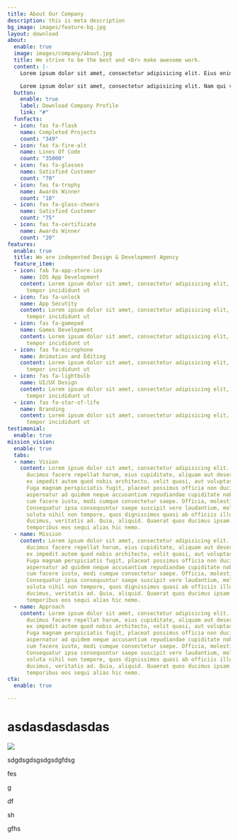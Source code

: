 ```yaml
---
title: About Our Company
description: this is meta description
bg_image: images/feature-bg.jpg
layout: download
about:
  enable: true
  image: images/company/about.jpg
  title: We strive to be the best and <br> make awesome work.
  content: |-
    Lorem ipsum dolor sit amet, consectetur adipisicing elit. Eius enim, accusantium repellat ex autem numquam iure officiis facere vitae itaque.

    Lorem ipsum dolor sit amet, consectetur adipisicing elit. Nam qui vel cupiditate exercitationem, ea fuga est velit nulla culpa modi quis iste tempora non, suscipit repellendus labore voluptatem dicta amet? Lorem ipsum dolor sit amet, consectetur adipisicing elit. Provident, neque!
  button:
    enable: true
    label: Download Company Profile
    link: "#"
  funfacts:
  - icon: fas fa-flask
    name: Completed Projects
    count: "349"
  - icon: fas fa-fire-alt
    name: Lines Of Code
    count: "35000"
  - icon: fas fa-glasses
    name: Satisfied Customer
    count: "70"
  - icon: fas fa-trophy
    name: Awards Winner
    count: "10"
  - icon: fas fa-glass-cheers
    name: Satisfied Customer
    count: "75"
  - icon: fas fa-certificate
    name: Awards Winner
    count: "20"
features:
  enable: true
  title: We are indepented Design & Development Agency
  feature_item:
  - icon: fab fa-app-store-ios
    name: IOS App Development
    content: Lorem ipsum dolor sit amet, consectetur adipisicing elit, sed do eiusmod
      tempor incididunt ut
  - icon: fas fa-unlock
    name: App Secutity
    content: Lorem ipsum dolor sit amet, consectetur adipisicing elit, sed do eiusmod
      tempor incididunt ut
  - icon: fas fa-gamepad
    name: Games Development
    content: Lorem ipsum dolor sit amet, consectetur adipisicing elit, sed do eiusmod
      tempor incididunt ut
  - icon: fas fa-microphone
    name: Animation and Editing
    content: Lorem ipsum dolor sit amet, consectetur adipisicing elit, sed do eiusmod
      tempor incididunt ut
  - icon: fas fa-lightbulb
    name: UI/UX Design
    content: Lorem ipsum dolor sit amet, consectetur adipisicing elit, sed do eiusmod
      tempor incididunt ut
  - icon: fas fa-star-of-life
    name: Branding
    content: Lorem ipsum dolor sit amet, consectetur adipisicing elit, sed do eiusmod
      tempor incididunt ut
testimonial:
  enable: true
mission_vision:
  enable: true
  tabs:
  - name: Vision
    content: Lorem ipsum dolor sit amet, consectetur adipisicing elit. Inventore nobis
      ducimus facere repellat harum, eius cupiditate, aliquam aut deserunt. Nemo illo
      ex impedit autem quod nobis architecto, velit quasi, aut voluptas porro natus.
      Fuga magnam perspiciatis fugit, placeat possimus officia non ducimus voluptatum
      aspernatur ad quidem neque accusantium repudiandae cupiditate nobis corporis,
      cum facere iusto, modi cumque consectetur saepe. Officia, molestiae tempore!
      Consequatur ipsa consequuntur saepe suscipit vero laudantium, mollitia, quaerat
      soluta nihil non tempore, quos dignissimos quasi ab officiis illum numquam quibusdam
      ducimus, veritatis ad. Quia, aliquid. Quaerat quos ducimus ipsam amet minus
      temporibus eos sequi alias hic nemo.
  - name: Mission
    content: Lorem ipsum dolor sit amet, consectetur adipisicing elit. Inventore nobis
      ducimus facere repellat harum, eius cupiditate, aliquam aut deserunt. Nemo illo
      ex impedit autem quod nobis architecto, velit quasi, aut voluptas porro natus.
      Fuga magnam perspiciatis fugit, placeat possimus officia non ducimus voluptatum
      aspernatur ad quidem neque accusantium repudiandae cupiditate nobis corporis,
      cum facere iusto, modi cumque consectetur saepe. Officia, molestiae tempore!
      Consequatur ipsa consequuntur saepe suscipit vero laudantium, mollitia, quaerat
      soluta nihil non tempore, quos dignissimos quasi ab officiis illum numquam quibusdam
      ducimus, veritatis ad. Quia, aliquid. Quaerat quos ducimus ipsam amet minus
      temporibus eos sequi alias hic nemo.
  - name: Approach
    content: Lorem ipsum dolor sit amet, consectetur adipisicing elit. Inventore nobis
      ducimus facere repellat harum, eius cupiditate, aliquam aut deserunt. Nemo illo
      ex impedit autem quod nobis architecto, velit quasi, aut voluptas porro natus.
      Fuga magnam perspiciatis fugit, placeat possimus officia non ducimus voluptatum
      aspernatur ad quidem neque accusantium repudiandae cupiditate nobis corporis,
      cum facere iusto, modi cumque consectetur saepe. Officia, molestiae tempore!
      Consequatur ipsa consequuntur saepe suscipit vero laudantium, mollitia, quaerat
      soluta nihil non tempore, quos dignissimos quasi ab officiis illum numquam quibusdam
      ducimus, veritatis ad. Quia, aliquid. Quaerat quos ducimus ipsam amet minus
      temporibus eos sequi alias hic nemo.
cta:
  enable: true

---
```

# asdasdasdasdas

![](/images/sap.png)

sdgdsgdsgsdgsdgfdsg

fes

g

df

sh

gfhs